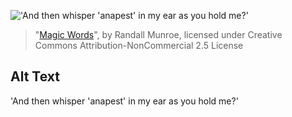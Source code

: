 !['And then whisper 'anapest' in my ear as you hold me?'](https://imgs.xkcd.com/comics/magic_words.png)
> "[Magic Words](https://xkcd.com/1383/)", by Randall Munroe, licensed under Creative Commons Attribution-NonCommercial 2.5 License

## Alt Text
'And then whisper 'anapest' in my ear as you hold me?'
